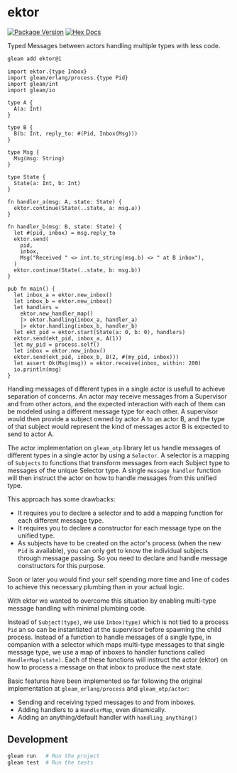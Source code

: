 # ektor

[![Package Version](https://img.shields.io/hexpm/v/ektor)](https://hex.pm/packages/ektor)
[![Hex Docs](https://img.shields.io/badge/hex-docs-ffaff3)](https://hexdocs.pm/ektor/)

Typed Messages between actors handling multiple types with less code.

```sh
gleam add ektor@1
```

```gleam
import ektor.{type Inbox}
import gleam/erlang/process.{type Pid}
import gleam/int
import gleam/io

type A {
  A(a: Int)
}

type B {
  B(b: Int, reply_to: #(Pid, Inbox(Msg)))
}

type Msg {
  Msg(msg: String)
}

type State {
  State(a: Int, b: Int)
}

fn handler_a(msg: A, state: State) {
  ektor.continue(State(..state, a: msg.a))
}

fn handler_b(msg: B, state: State) {
  let #(pid, inbox) = msg.reply_to
  ektor.send(
    pid,
    inbox,
    Msg("Received " <> int.to_string(msg.b) <> " at B inbox"),
  )
  ektor.continue(State(..state, b: msg.b))
}

pub fn main() {
  let inbox_a = ektor.new_inbox()
  let inbox_b = ektor.new_inbox()
  let handlers =
    ektor.new_handler_map()
    |> ektor.handling(inbox_a, handler_a)
    |> ektor.handling(inbox_b, handler_b)
  let ekt_pid = ektor.start(State(a: 0, b: 0), handlers)
  ektor.send(ekt_pid, inbox_a, A(1))
  let my_pid = process.self()
  let inbox = ektor.new_inbox()
  ektor.send(ekt_pid, inbox_b, B(2, #(my_pid, inbox)))
  let assert Ok(Msg(msg)) = ektor.receive(inbox, within: 200)
  io.println(msg)
}
```

Handling messages of different types in a single actor is usefull to achieve separation of concerns. An actor may receive messages from a Supervisor and from other actors, and the expected interaction with each of them can be modeled using a different message type for each other. A supervisor would then provide a subject owned by actor A to an actor B, and the type of that subject would represent the kind of messages actor B is expected to send to actor A.

The actor implementation on `gleam_otp` library let us handle messages of different types in a single actor by using a `Selector`. A selector is a mapping of `Subjects` to functions that transform messages from each Subject type to messages of the unique Selector type. A single `message_handler` function will then instruct the actor on how to handle messages from this unified type.

This approach has some drawbacks:
- It requires you to declare a selector and to add a mapping function for each different message type.
- It requires you to declare a constructor for each message type on the unified type.
- As subjects have to be created on the actor's process (when the new `Pid` is available), you can only get to know the individual subjects through message passing. So you need to declare and handle message constructors for this purpose.

Soon or later you would find your self spending more time and line of codes to achieve this necessary plumbing than in your actual logic.

With ektor we wanted to overcome this situation by enabling multi-type message handling with minimal plumbing code.

Instead of `Subject(type)`, we use `Inbox(type)` which is not tied to a process `Pid` an so can be instantiated at the supervisor before spawning the child process.
Instead of a function to handle messages of a single type, in companion with a selector which maps multi-type messages to that single message type, we use a map of inboxes to handler functions called `HandlerMap(state)`. Each of these functions will instruct the actor (ektor) on how to process a message on that inbox to produce the next state.

Basic features have been implemented so far following the original implementation at `gleam_erlang/process` and `gleam_otp/actor`:
  - Sending and receiving typed messages to and from inboxes.
  - Adding handlers to a `HandlerMap`, even dinamically.
  - Adding an anything/default handler with `handling_anything()`

## Development

```sh
gleam run   # Run the project
gleam test  # Run the tests
```
